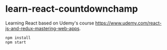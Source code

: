 # learn-react-countdownchamp


Learning React based on Udemy's course https://www.udemy.com/react-js-and-redux-mastering-web-apps.
``` 
npm install
npm start
```


